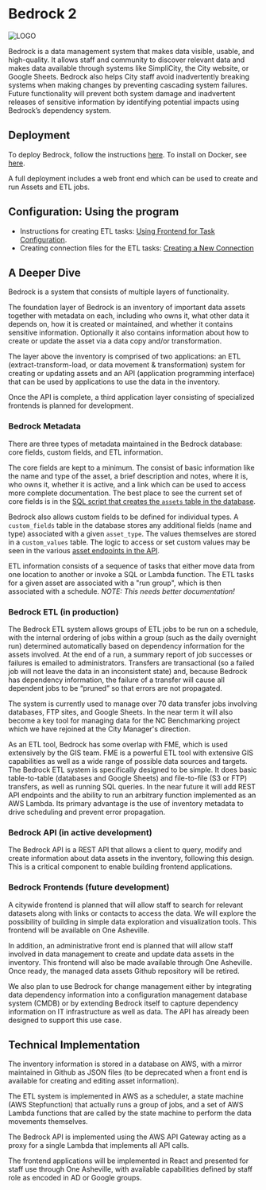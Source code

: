 # Bedrock 2
![LOGO](./docs/bedrock.png)

Bedrock is a data management system that makes data visible, usable, and high-quality. It allows staff and community to discover relevant data and makes data available through systems like SimpliCity, the City website, or Google Sheets. Bedrock also helps City staff avoid inadvertently breaking systems when making changes by preventing cascading system failures. Future functionality will prevent both system damage and inadvertent releases of sensitive information by identifying potential impacts using Bedrock’s dependency system.

## Deployment
To deploy Bedrock, follow the instructions [here](./docs/deploy-notes.md). To install on Docker, see [here](./docs/docker-install.md).

A full deployment includes a web front end which can be used to create and run Assets and ETL jobs.

## Configuration: Using the program
- Instructions for creating ETL tasks: [Using Frontend for Task Configuration](<./docs/Using Frontend for Task Configuration.md>).
- Creating connection files for the ETL tasks: [Creating a New Connection](<./docs/Creating a New Connection.md>)


## A Deeper Dive

Bedrock is a system that consists of multiple layers of functionality.

The foundation layer of Bedrock is an inventory of important data assets together with metadata on each, including who owns it, what other data it depends on, how it is created or maintained, and whether it contains sensitive information. Optionally it also contains information about how to create or update the asset via a data copy and/or transformation. 

The layer above the inventory is comprised of two applications: an ETL (extract-transform-load, or data movement & transformation) system for creating or updating assets and an API (application programming interface) that can be used by applications to use the data in the inventory.

Once the API is complete, a third application layer consisting of specialized frontends is planned for development.

### Bedrock Metadata

There are three types of metadata maintained in the Bedrock database: core fields, custom fields, and ETL information.

The core fields are kept to a minimum. The consist of basic information like the name and type of the asset, a brief description and notes, where it is, who owns it, whether it is active, and a link which can be used to access more complete documentation. The best place to see the current set of core fields is in the [SQL script that creates the ```assets``` table in the database](./src/db/bedrock-db/createNewBedrockDB.sql).

Bedrock also allows custom fields to be defined for individual types. A ```custom_fields``` table in the database stores any additional fields (name and type) associated with a given ```asset_type```. The values themselves are stored in a ```custom_values``` table. The logic to access or set custom values may be seen in the various [asset endpoints in the API](./src/api/lambdas/bedrock-api-backend/assets/).

ETL information consists of a sequence of tasks that either move data from one location to another or invoke a SQL or Lambda function. The ETL tasks for a given asset are associated with a "run group", which is then associated with a schedule. _NOTE: This needs better documentation!_

### Bedrock ETL (in production)
The Bedrock ETL system allows groups of ETL jobs to be run on a schedule, with the internal ordering of jobs within a group (such as the daily overnight run)  determined automatically based on dependency information for the assets involved. At the end of a run, a summary report of job successes or failures is emailed to administrators. Transfers are transactional (so a failed job will not leave the data in an inconsistent state) and, because Bedrock has dependency information, the failure of a transfer will cause all dependent jobs to be “pruned” so that errors are not propagated. 

The system is currently used to manage over 70 data transfer jobs involving databases, FTP sites, and Google Sheets. In the near term it will also become a key tool for managing data for the NC Benchmarking project which we have rejoined at the City Manager's direction.

As an ETL tool, Bedrock has some overlap with FME, which is used extensively by the GIS team. FME is a powerful ETL tool with extensive GIS capabilities as well as a wide range of possible data sources and targets. The Bedrock ETL system is specifically designed to be simple. It does basic table-to-table (databases and Google Sheets) and file-to-file (S3 or FTP) transfers, as well as running SQL queries. In the near future it will add REST API endpoints and the ability to run an arbitrary function implemented as an AWS Lambda. Its primary advantage is the use of inventory metadata to drive scheduling and prevent error propagation.

### Bedrock API  (in active development)

The Bedrock API is a REST API that allows a client to query, modify and create information about data assets in the inventory, following this design. This is a critical component to enable building frontend applications.

### Bedrock Frontends (future development)
A citywide frontend is planned that will allow staff to search for relevant datasets along with links or contacts to access the data. We will explore the possibility of building in simple data exploration and visualization tools. This frontend will be available on One Asheville.

In addition, an administrative front end is planned that will allow staff involved in data management to create and update data assets in the inventory. This frontend will also be made available through One Asheville. Once ready, the managed data assets Github repository will be retired.

We also plan to use Bedrock for change management either by integrating data dependency information into a configuration management database system (CMDB) or by extending Bedrock itself to capture dependency information on IT infrastructure as well as data. The API has already been designed to support this use case.

## Technical Implementation
The inventory information is stored in a database on AWS, with a mirror maintained in Github as JSON files (to be deprecated when a front end is available for creating and editing asset information).

The ETL system is implemented in AWS as a scheduler, a state machine (AWS Stepfunction) that actually runs a group of jobs, and a set of AWS Lambda functions that are called by the state machine to perform the data movements themselves.

The Bedrock API is implemented using the AWS API Gateway acting as a proxy for a single Lambda that implements all API calls.

The frontend applications will be implemented in React and presented for staff use through One Asheville, with available capabilities defined by staff role as encoded in AD or Google groups.

